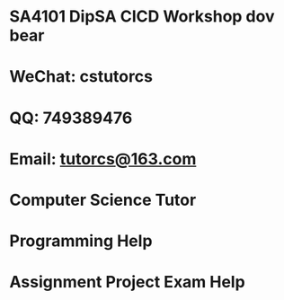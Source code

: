 # SA4101 DipSA CICD Workshop dov bear
# WeChat: cstutorcs

# QQ: 749389476

# Email: tutorcs@163.com

# Computer Science Tutor

# Programming Help

# Assignment Project Exam Help
